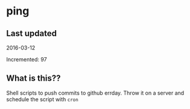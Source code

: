 # ping

## Last updated
2016-03-12

Incremented: 97

## What is this?? 
Shell scripts to push commits to github errday. Throw it on a server and schedule the script with `cron`
